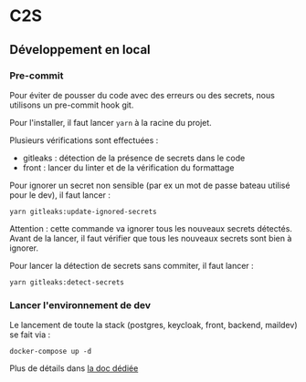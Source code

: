 # C2S

## Développement en local

### Pre-commit

Pour éviter de pousser du code avec des erreurs ou des secrets, nous utilisons
un pre-commit hook git.

Pour l'installer, il faut lancer `yarn` à la racine du projet.

Plusieurs vérifications sont effectuées :
- gitleaks : détection de la présence de secrets dans le code
- front : lancer du linter et de la vérification du formattage

Pour ignorer un secret non sensible (par ex un mot de passe bateau utilisé pour le dev), il faut lancer : 

```
yarn gitleaks:update-ignored-secrets
```

Attention : cette commande va ignorer tous les nouveaux secrets détectés. Avant de la lancer, il faut vérifier
que tous les nouveaux secrets sont bien à ignorer.

Pour lancer la détection de secrets sans commiter, il faut lancer : 

```
yarn gitleaks:detect-secrets
```

### Lancer l'environnement de dev

Le lancement de toute la stack (postgres, keycloak, front, backend, maildev) se fait via :

```
docker-compose up -d
```

Plus de détails dans [la doc dédiée](./docker/README.md)